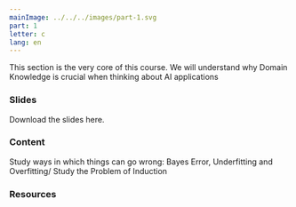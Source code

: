 ```yaml
---
mainImage: ../../../images/part-1.svg
part: 1
letter: c
lang: en
---
```


<div class="content">

This section is the very core of this course. We will understand why Domain Knowledge is crucial when thinking about AI applications

### Slides
Download the slides here.

### Content
Study ways in which things can go wrong: Bayes Error, Underfitting and Overfitting/
Study the Problem of Induction

### Resources

</div>

